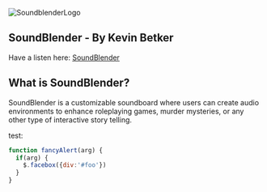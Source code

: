 ![SoundblenderLogo](http://kevinbetker.com/App_Academy/soundblender/githubStuffs/animatedLogoGithub2.gif)

## SoundBlender - By Kevin Betker
Have a listen here: [SoundBlender](https://soundblender.herokuapp.com/)

## What is SoundBlender?
SoundBlender is a customizable soundboard where users can create audio environments to enhance roleplaying games, murder mysteries, or any other type of interactive story telling.


test:

```javascript
function fancyAlert(arg) {
  if(arg) {
    $.facebox({div:'#foo'})
  }
}
```
